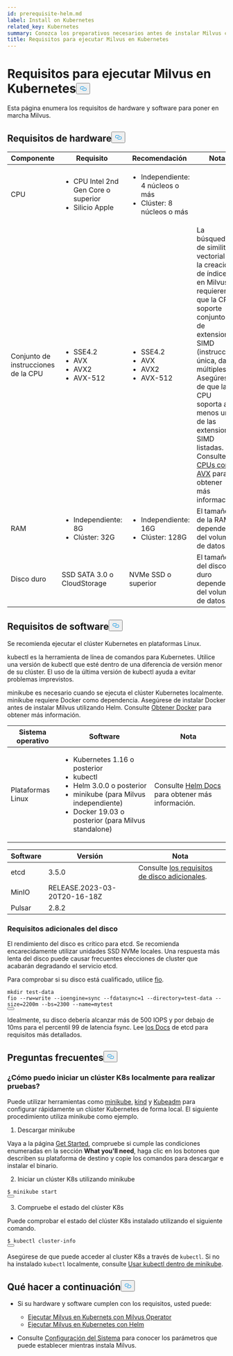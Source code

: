 ```yaml
---
id: prerequisite-helm.md
label: Install on Kubernetes
related_key: Kubernetes
summary: Conozca los preparativos necesarios antes de instalar Milvus con Helm.
title: Requisitos para ejecutar Milvus en Kubernetes
---
```

<h1 id="Requirements-for-running-Milvus-on-Kubernetes" class="common-anchor-header">Requisitos para ejecutar Milvus en Kubernetes<button data-href="#Requirements-for-running-Milvus-on-Kubernetes" class="anchor-icon" translate="no">
      <svg translate="no"
        aria-hidden="true"
        focusable="false"
        height="20"
        version="1.1"
        viewBox="0 0 16 16"
        width="16"
      >
        <path
          fill="#0092E4"
          fill-rule="evenodd"
          d="M4 9h1v1H4c-1.5 0-3-1.69-3-3.5S2.55 3 4 3h4c1.45 0 3 1.69 3 3.5 0 1.41-.91 2.72-2 3.25V8.59c.58-.45 1-1.27 1-2.09C10 5.22 8.98 4 8 4H4c-.98 0-2 1.22-2 2.5S3 9 4 9zm9-3h-1v1h1c1 0 2 1.22 2 2.5S13.98 12 13 12H9c-.98 0-2-1.22-2-2.5 0-.83.42-1.64 1-2.09V6.25c-1.09.53-2 1.84-2 3.25C6 11.31 7.55 13 9 13h4c1.45 0 3-1.69 3-3.5S14.5 6 13 6z"
        ></path>
      </svg>
    </button></h1><p>Esta página enumera los requisitos de hardware y software para poner en marcha Milvus.</p>
<h2 id="Hardware-requirements" class="common-anchor-header">Requisitos de hardware<button data-href="#Hardware-requirements" class="anchor-icon" translate="no">
      <svg translate="no"
        aria-hidden="true"
        focusable="false"
        height="20"
        version="1.1"
        viewBox="0 0 16 16"
        width="16"
      >
        <path
          fill="#0092E4"
          fill-rule="evenodd"
          d="M4 9h1v1H4c-1.5 0-3-1.69-3-3.5S2.55 3 4 3h4c1.45 0 3 1.69 3 3.5 0 1.41-.91 2.72-2 3.25V8.59c.58-.45 1-1.27 1-2.09C10 5.22 8.98 4 8 4H4c-.98 0-2 1.22-2 2.5S3 9 4 9zm9-3h-1v1h1c1 0 2 1.22 2 2.5S13.98 12 13 12H9c-.98 0-2-1.22-2-2.5 0-.83.42-1.64 1-2.09V6.25c-1.09.53-2 1.84-2 3.25C6 11.31 7.55 13 9 13h4c1.45 0 3-1.69 3-3.5S14.5 6 13 6z"
        ></path>
      </svg>
    </button></h2><table>
<thead>
<tr><th>Componente</th><th>Requisito</th><th>Recomendación</th><th>Nota</th></tr>
</thead>
<tbody>
<tr><td>CPU</td><td><ul><li>CPU Intel 2nd Gen Core o superior</li><li>Silicio Apple</li></ul></td><td><ul><li>Independiente: 4 núcleos o más</li><li>Clúster: 8 núcleos o más</li></ul></td><td></td></tr>
<tr><td>Conjunto de instrucciones de la CPU</td><td><ul><li>SSE4.2</li><li>AVX</li><li>AVX2</li><li>AVX-512</li></ul></td><td><ul><li>SSE4.2</li><li>AVX</li><li>AVX2</li><li>AVX-512</li></ul></td><td>La búsqueda de similitud vectorial y la creación de índices en Milvus requieren que la CPU soporte conjuntos de extensiones SIMD (instrucción única, datos múltiples). Asegúrese de que la CPU soporta al menos una de las extensiones SIMD listadas. Consulte <a href="https://en.wikipedia.org/wiki/Advanced_Vector_Extensions#CPUs_with_AVX">CPUs con AVX</a> para obtener más información.</td></tr>
<tr><td>RAM</td><td><ul><li>Independiente: 8G</li><li>Clúster: 32G</li></ul></td><td><ul><li>Independiente: 16G</li><li>Clúster: 128G</li></ul></td><td>El tamaño de la RAM depende del volumen de datos.</td></tr>
<tr><td>Disco duro</td><td>SSD SATA 3.0 o CloudStorage</td><td>NVMe SSD o superior</td><td>El tamaño del disco duro depende del volumen de datos.</td></tr>
</tbody>
</table>
<h2 id="Software-requirements" class="common-anchor-header">Requisitos de software<button data-href="#Software-requirements" class="anchor-icon" translate="no">
      <svg translate="no"
        aria-hidden="true"
        focusable="false"
        height="20"
        version="1.1"
        viewBox="0 0 16 16"
        width="16"
      >
        <path
          fill="#0092E4"
          fill-rule="evenodd"
          d="M4 9h1v1H4c-1.5 0-3-1.69-3-3.5S2.55 3 4 3h4c1.45 0 3 1.69 3 3.5 0 1.41-.91 2.72-2 3.25V8.59c.58-.45 1-1.27 1-2.09C10 5.22 8.98 4 8 4H4c-.98 0-2 1.22-2 2.5S3 9 4 9zm9-3h-1v1h1c1 0 2 1.22 2 2.5S13.98 12 13 12H9c-.98 0-2-1.22-2-2.5 0-.83.42-1.64 1-2.09V6.25c-1.09.53-2 1.84-2 3.25C6 11.31 7.55 13 9 13h4c1.45 0 3-1.69 3-3.5S14.5 6 13 6z"
        ></path>
      </svg>
    </button></h2><p>Se recomienda ejecutar el clúster Kubernetes en plataformas Linux.</p>
<p>kubectl es la herramienta de línea de comandos para Kubernetes. Utilice una versión de kubectl que esté dentro de una diferencia de versión menor de su clúster. El uso de la última versión de kubectl ayuda a evitar problemas imprevistos.</p>
<p>minikube es necesario cuando se ejecuta el clúster Kubernetes localmente. minikube requiere Docker como dependencia. Asegúrese de instalar Docker antes de instalar Milvus utilizando Helm. Consulte <a href="https://docs.docker.com/get-docker">Obtener Docker</a> para obtener más información.</p>
<table>
<thead>
<tr><th>Sistema operativo</th><th>Software</th><th>Nota</th></tr>
</thead>
<tbody>
<tr><td>Plataformas Linux</td><td><ul><li>Kubernetes 1.16 o posterior</li><li>kubectl</li><li>Helm 3.0.0 o posterior</li><li>minikube (para Milvus independiente)</li><li>Docker 19.03 o posterior (para Milvus standalone)</li></ul></td><td>Consulte <a href="https://helm.sh/docs/">Helm Docs</a> para obtener más información.</td></tr>
</tbody>
</table>
<table>
<thead>
<tr><th>Software</th><th>Versión</th><th>Nota</th></tr>
</thead>
<tbody>
<tr><td>etcd</td><td>3.5.0</td><td>Consulte <a href="#Additional-disk-requirements">los requisitos de disco adicionales</a>.</td></tr>
<tr><td>MinIO</td><td>RELEASE.2023-03-20T20-16-18Z</td><td></td></tr>
<tr><td>Pulsar</td><td>2.8.2</td><td></td></tr>
</tbody>
</table>
<h3 id="Additional-disk-requirements" class="common-anchor-header">Requisitos adicionales del disco</h3><p>El rendimiento del disco es crítico para etcd. Se recomienda encarecidamente utilizar unidades SSD NVMe locales. Una respuesta más lenta del disco puede causar frecuentes elecciones de cluster que acabarán degradando el servicio etcd.</p>
<p>Para comprobar si su disco está cualificado, utilice <a href="https://github.com/axboe/fio">fio</a>.</p>
<pre><code translate="no" class="language-bash"><span class="hljs-built_in">mkdir</span> test-data
fio --rw=write --ioengine=<span class="hljs-built_in">sync</span> --fdatasync=1 --directory=test-data --size=2200m --bs=2300 --name=mytest
<button class="copy-code-btn"></button></code></pre>
<p>Idealmente, su disco debería alcanzar más de 500 IOPS y por debajo de 10ms para el percentil 99 de latencia fsync. Lee <a href="https://etcd.io/docs/v3.5/op-guide/hardware/#disks">los Docs</a> de etcd para requisitos más detallados.</p>
<h2 id="FAQs" class="common-anchor-header">Preguntas frecuentes<button data-href="#FAQs" class="anchor-icon" translate="no">
      <svg translate="no"
        aria-hidden="true"
        focusable="false"
        height="20"
        version="1.1"
        viewBox="0 0 16 16"
        width="16"
      >
        <path
          fill="#0092E4"
          fill-rule="evenodd"
          d="M4 9h1v1H4c-1.5 0-3-1.69-3-3.5S2.55 3 4 3h4c1.45 0 3 1.69 3 3.5 0 1.41-.91 2.72-2 3.25V8.59c.58-.45 1-1.27 1-2.09C10 5.22 8.98 4 8 4H4c-.98 0-2 1.22-2 2.5S3 9 4 9zm9-3h-1v1h1c1 0 2 1.22 2 2.5S13.98 12 13 12H9c-.98 0-2-1.22-2-2.5 0-.83.42-1.64 1-2.09V6.25c-1.09.53-2 1.84-2 3.25C6 11.31 7.55 13 9 13h4c1.45 0 3-1.69 3-3.5S14.5 6 13 6z"
        ></path>
      </svg>
    </button></h2><h3 id="How-can-I-start-a-K8s-cluster-locally-for-test-purposes" class="common-anchor-header">¿Cómo puedo iniciar un clúster K8s localmente para realizar pruebas?</h3><p>Puede utilizar herramientas como <a href="https://minikube.sigs.k8s.io/docs/">minikube</a>, <a href="https://kind.sigs.k8s.io/">kind</a> y <a href="https://kubernetes.io/docs/reference/setup-tools/kubeadm/">Kubeadm</a> para configurar rápidamente un clúster Kubernetes de forma local. El siguiente procedimiento utiliza minikube como ejemplo.</p>
<ol>
<li>Descargar minikube</li>
</ol>
<p>Vaya a la página <a href="https://minikube.sigs.k8s.io/docs/start/">Get Started</a>, compruebe si cumple las condiciones enumeradas en la sección <strong>What you'll need</strong>, haga clic en los botones que describen su plataforma de destino y copie los comandos para descargar e instalar el binario.</p>
<ol start="2">
<li>Iniciar un clúster K8s utilizando minikube</li>
</ol>
<pre><code translate="no" class="language-shell">$ minikube start
<button class="copy-code-btn"></button></code></pre>
<ol start="3">
<li>Compruebe el estado del clúster K8s</li>
</ol>
<p>Puede comprobar el estado del clúster K8s instalado utilizando el siguiente comando.</p>
<pre><code translate="no" class="language-shell">$ kubectl cluster-info
<button class="copy-code-btn"></button></code></pre>
<div class="alert note">
<p>Asegúrese de que puede acceder al cluster K8s a través de <code translate="no">kubectl</code>. Si no ha instalado <code translate="no">kubectl</code> localmente, consulte <a href="https://minikube.sigs.k8s.io/docs/handbook/kubectl/">Usar kubectl dentro de minikube</a>.</p>
</div>
<h2 id="Whats-next" class="common-anchor-header">Qué hacer a continuación<button data-href="#Whats-next" class="anchor-icon" translate="no">
      <svg translate="no"
        aria-hidden="true"
        focusable="false"
        height="20"
        version="1.1"
        viewBox="0 0 16 16"
        width="16"
      >
        <path
          fill="#0092E4"
          fill-rule="evenodd"
          d="M4 9h1v1H4c-1.5 0-3-1.69-3-3.5S2.55 3 4 3h4c1.45 0 3 1.69 3 3.5 0 1.41-.91 2.72-2 3.25V8.59c.58-.45 1-1.27 1-2.09C10 5.22 8.98 4 8 4H4c-.98 0-2 1.22-2 2.5S3 9 4 9zm9-3h-1v1h1c1 0 2 1.22 2 2.5S13.98 12 13 12H9c-.98 0-2-1.22-2-2.5 0-.83.42-1.64 1-2.09V6.25c-1.09.53-2 1.84-2 3.25C6 11.31 7.55 13 9 13h4c1.45 0 3-1.69 3-3.5S14.5 6 13 6z"
        ></path>
      </svg>
    </button></h2><ul>
<li><p>Si su hardware y software cumplen con los requisitos, usted puede:</p>
<ul>
<li><a href="/docs/es/v2.4.x/install_cluster-milvusoperator.md">Ejecutar Milvus en Kubernets con Milvus Operator</a></li>
<li><a href="/docs/es/v2.4.x/install_cluster-helm.md">Ejecutar Milvus en Kubernetes con Helm</a></li>
</ul></li>
<li><p>Consulte <a href="/docs/es/v2.4.x/system_configuration.md">Configuración del Sistema</a> para conocer los parámetros que puede establecer mientras instala Milvus.</p></li>
</ul>
